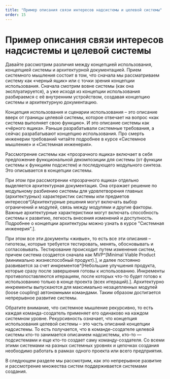 ```yaml
---
title: "Пример описания связи интересов надсистемы и целевой системы"
order: 15
---
```


# Пример описания связи интересов надсистемы и целевой системы



Давайте рассмотрим различия между концепцией использования, концепцией системы и архитектурной документацией. Прием системного мышления состоит в том, что сначала мы рассматриваем систему как «черный ящик» или с точки зрения концепции использования. Сначала смотрим вовне системы (как она эксплуатируется), а уже исходя из концепции использования разбираемся с её внутренним устройством, создавая концепцию системы и архитектурную документацию.

Концепция использования и сценарии использования – это описание вверх от границы целевой системы, которое отвечает на вопрос «как система выполняет свою функцию». И это описание системы как «чёрного ящика». Раньше разрабатывали системные требования, а сейчас разрабатывают концепцию использования. Про смерть инженерии требований читайте подробнее в курсе «Системное мышление» и «Системная инженерия».

Рассмотрение системы как «прозрачного ящика» включает в себя предложение функциональной декомпозиции для системы (от функции системы к функциям подсистем) и последующего модульного синтеза. Это описывается в концепции системы.

При этом при рассмотрении «прозрачного ящика» отдельно выделяется архитектурная документация. Она отражает решение по модульному разбиению системы для удовлетворения главных (архитектурных) характеристик системы или предметов интересов^[Архитектурные решения могут включать выбор ограничений и модулей, связь между модулями и другие факторы. Важные архитектурные характеристики могут включать способность системы к развитию, легкость внесения изменений и доступность. Подробнее о концепции архитектуры можно узнать в курсе "Системная инженерия".].

При этом все эти документы «живые», то есть все эти описания – гипотезы, которые требуется тестировать, менять, обосновывать и согласовывать. Тестирование происходит путем изменения систем, причем система создается сначала как MVP^[Minimal Viable Product (минимально жизнеспособный продукт).], и далее постоянно развивается за счет инкрементов^[Небольшие улучшения продукта, которые сразу после завершения готовы к использованию. Инкременты противопоставляются итерациям, после которых что-то будет готово к использованию только в конце проекта (всех итераций).]. Архитектурно инкременты выпускаются для максимально незацепленных модулей (loose coupling) автономными командами. Таким образом достигается непрерывное развитие системы.

Обратите внимание, что системное мышление рекурсивно, то есть каждая команда-создатель применяет его одинаково на каждом системном уровне. Рекурсивность означает, что концепция использования целевой системы – это часть описаний концепции надсистемы. То есть получается, что в команде-создателе целевой системы кто-то занимается описанием надсистемы, кто-то — подсистемами и еще кто-то создает саму команду-создателя. Со всеми этими системами на разных системных уровнях и цепочках создания необходимо работать в рамках одного проекта или всего предприятия.

В следующем разделе мы рассмотрим, как это непрерывное развитие и рассмотрение множества систем поддерживается системами создания.

